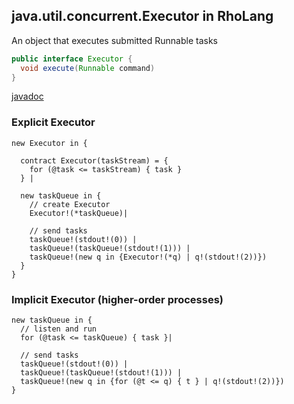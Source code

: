 ## java.util.concurrent.Executor in RhoLang

An object that executes submitted Runnable tasks
```java
public interface Executor {
  void execute(Runnable command)
}
```

[javadoc](https://docs.oracle.com/javase/9/docs/api/java/util/concurrent/Executor.html)

### Explicit Executor
```
new Executor in {

  contract Executor(taskStream) = {
    for (@task <= taskStream) { task }
  } |
  
  new taskQueue in {
    // create Executor
    Executor!(*taskQueue)|
    
    // send tasks
    taskQueue!(stdout!(0)) |
    taskQueue!(taskQueue!(stdout!(1))) |    
    taskQueue!(new q in {Executor!(*q) | q!(stdout!(2))})
  }
}
```

### Implicit Executor (higher-order processes)
```
new taskQueue in {
  // listen and run
  for (@task <= taskQueue) { task }|
  
  // send tasks
  taskQueue!(stdout!(0)) |
  taskQueue!(taskQueue!(stdout!(1))) |    
  taskQueue!(new q in {for (@t <= q) { t } | q!(stdout!(2))})
}
```
